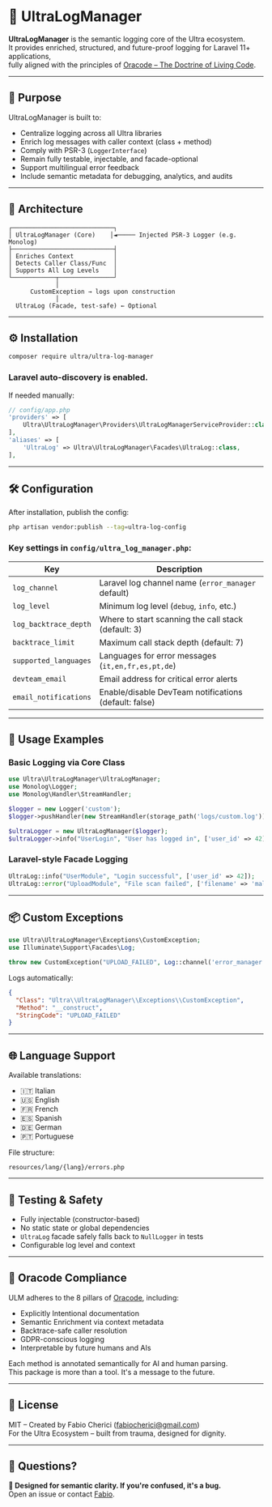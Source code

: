 # 📘 UltraLogManager

**UltraLogManager** is the semantic logging core of the Ultra ecosystem.  
It provides enriched, structured, and future-proof logging for Laravel 11+ applications,  
fully aligned with the principles of [Oracode – The Doctrine of Living Code](https://github.com/ultra/oracode).

---

## 🎯 Purpose

UltraLogManager is built to:
- Centralize logging across all Ultra libraries
- Enrich log messages with caller context (class + method)
- Comply with PSR-3 (`LoggerInterface`)
- Remain fully testable, injectable, and facade-optional
- Support multilingual error feedback
- Include semantic metadata for debugging, analytics, and audits

---

## 🧱 Architecture

```
┌────────────────────────────┐
│ UltraLogManager (Core)    │◄───── Injected PSR-3 Logger (e.g. Monolog)
├────────────────────────────┤
│ Enriches Context           │
│ Detects Caller Class/Func  │
│ Supports All Log Levels    │
└────────────┬───────────────┘
             │
      CustomException → logs upon construction
             │
  UltraLog (Facade, test-safe) ← Optional
```

---

## ⚙️ Installation

```bash
composer require ultra/ultra-log-manager
```

### Laravel auto-discovery is enabled.

If needed manually:
```php
// config/app.php
'providers' => [
    Ultra\UltraLogManager\Providers\UltraLogManagerServiceProvider::class,
],
'aliases' => [
    'UltraLog' => Ultra\UltraLogManager\Facades\UltraLog::class,
],
```

---

## 🛠️ Configuration

After installation, publish the config:

```bash
php artisan vendor:publish --tag=ultra-log-config
```

### Key settings in `config/ultra_log_manager.php`:

| Key                     | Description                                           |
|------------------------|-------------------------------------------------------|
| `log_channel`          | Laravel log channel name (`error_manager` default)   |
| `log_level`            | Minimum log level (`debug`, `info`, etc.)            |
| `log_backtrace_depth`  | Where to start scanning the call stack (default: 3)  |
| `backtrace_limit`      | Maximum call stack depth (default: 7)                |
| `supported_languages`  | Languages for error messages (`it,en,fr,es,pt,de`)   |
| `devteam_email`        | Email address for critical error alerts              |
| `email_notifications`  | Enable/disable DevTeam notifications (default: false)|

---

## 📡 Usage Examples

### Basic Logging via Core Class

```php
use Ultra\UltraLogManager\UltraLogManager;
use Monolog\Logger;
use Monolog\Handler\StreamHandler;

$logger = new Logger('custom');
$logger->pushHandler(new StreamHandler(storage_path('logs/custom.log')));

$ultraLogger = new UltraLogManager($logger);
$ultraLogger->info("UserLogin", "User has logged in", ['user_id' => 42]);
```

### Laravel-style Facade Logging

```php
UltraLog::info("UserModule", "Login successful", ['user_id' => 42]);
UltraLog::error("UploadModule", "File scan failed", ['filename' => 'malicious.pdf']);
```

---

## 📦 Custom Exceptions

```php
use Ultra\UltraLogManager\Exceptions\CustomException;
use Illuminate\Support\Facades\Log;

throw new CustomException("UPLOAD_FAILED", Log::channel('error_manager'));
```

Logs automatically:
```json
{
  "Class": "Ultra\\UltraLogManager\\Exceptions\\CustomException",
  "Method": "__construct",
  "StringCode": "UPLOAD_FAILED"
}
```

---

## 🌐 Language Support

Available translations:
- 🇮🇹 Italian
- 🇺🇸 English
- 🇫🇷 French
- 🇪🇸 Spanish
- 🇩🇪 German
- 🇵🇹 Portuguese

File structure:
```
resources/lang/{lang}/errors.php
```

---

## 🧪 Testing & Safety

- Fully injectable (constructor-based)
- No static state or global dependencies
- `UltraLog` facade safely falls back to `NullLogger` in tests
- Configurable log level and context

---

## 🔐 Oracode Compliance

ULM adheres to the 8 pillars of [Oracode](https://github.com/ultra/oracode), including:

- Explicitly Intentional documentation
- Semantic Enrichment via context metadata
- Backtrace-safe caller resolution
- GDPR-conscious logging
- Interpretable by future humans and AIs

Each method is annotated semantically for AI and human parsing.  
This package is more than a tool. It's a message to the future.

---

## 📜 License

MIT – Created by Fabio Cherici (fabiocherici@gmail.com)  
For the Ultra Ecosystem – built from trauma, designed for dignity.

---

## 💬 Questions?

**🧠 Designed for semantic clarity. If you're confused, it's a bug.**  
Open an issue or contact [Fabio](mailto:fabiocherici@gmail.com).
